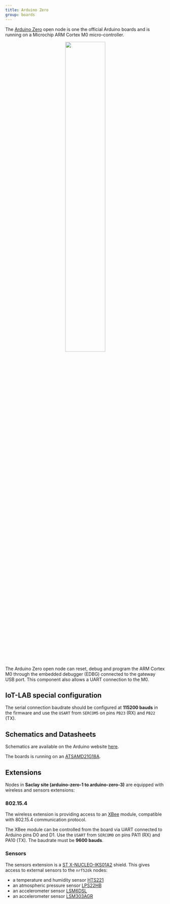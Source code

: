 ```yaml
---
title: Arduino Zero
group: boards
---
```


The [Arduino Zero](https://store.arduino.cc/arduino-zero) open node is one the
official Arduino boards and is running on a Microchip ARM Cortex M0
micro-controller.

<div style="text-align:center">
<img src="{{ '/assets/images/docs/boards/arduino-zero/' | relative_url}}arduino-zero.jpg" style="width:50%;"/>
</div>

The Arduino Zero open node can reset, debug and program the ARM Cortex M0 through the
embedded debugger (EDBG) connected to the gateway USB port. This component also
allows a UART connection to the M0.

## IoT-LAB special configuration

The serial connection baudrate should be configured at **115200 bauds** in the
firmware and use the `USART` from `SERCOM5` on pins `PB23` (RX) and `PB22` (TX).

## Schematics and Datasheets

Schematics are available on the Arduino website [here](https://www.arduino.cc/en/uploads/Main/ArduinoMKRZero-schematic.pdf).

The boards is running on an [ATSAMD21G18A](http://ww1.microchip.com/downloads/en/DeviceDoc/SAMD21-Family-DataSheet-DS40001882D.pdf).

## Extensions

Nodes in **Saclay site (arduino-zero-1 to arduino-zero-3)** are equipped with
wireless and sensors extensions:

### 802.15.4

The wireless extension is providing access to an
[XBee](https://www.digi.com/resources/documentation/digidocs/pdfs/90000982.pdf)
module, compatible with 802.15.4 communication protocol.

The XBee module can be controlled from the board via UART connected to Arduino
pins D0 and D1. Use the `USART` from `SERCOM0` on pins PA11 (RX) and PA10 (TX).
The baudrate must be **9600 bauds**.

### Sensors

The sensors extension is a
[ST X-NUCLEO-IKS01A2](https://www.st.com/en/ecosystems/x-nucleo-iks01a2.html)
shield.
This gives access to external sensors to the `nrf52dk` nodes:
  * a temperature and humidity sensor
    [HTS221](https://www.st.com/resource/en/datasheet/hts221.pdf)
  * an atmospheric pressure sensor
    [LPS22HB](https://www.st.com/resource/en/datasheet/dm00140895.pdf)
  * an accelerometer sensor
    [LSM6DSL](https://www.st.com/resource/en/datasheet/lsm6dsl.pdf)
  * an accelerometer sensor
    [LSM303AGR](https://www.st.com/resource/en/datasheet/lsm303agr.pdf)
